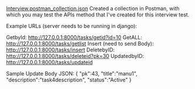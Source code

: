 [Interview.postman_collection.json](https://github.com/user-attachments/files/17960219/Interview.postman_collection.json)
Created a collection in Postman, with which you may test the APIs method that I've created for this interview test. 

Example URLs (server needs to be running in django):

GetbyId: http://127.0.0.1:8000/tasks/getid?id=10
GetALL: http://127.0.0.1:8000/tasks/getlist
Insert (need to send Body): http://127.0.0.1:8000/tasks/insert
DeletebyID: http://127.0.0.1:8000/tasks/deleteid?pk=30
UpdatedbyID: http://127.0.0.1:8000/tasks/updateid

Sample Update Body JSON:
{
"pk":43,
"title":"manu1",
"description":"task4description",
"status":"Active"
}
